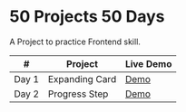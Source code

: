 # 50 Projects 50 Days

A Project to practice Frontend skill.

|  #  |  Project | Live Demo |
| :-: | --- | --- |
| Day 1 | Expanding Card | [Demo](https://michael0423.github.io/50days-to-frontend/01Expanding-Cards) |
| Day 2 | Progress Step | [Demo](https://michael0423.github.io/50days-to-frontend/02Progress-Step) |